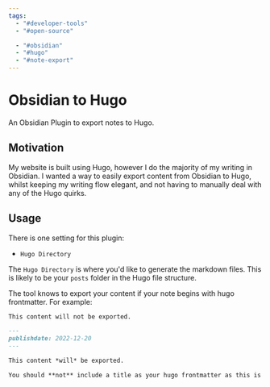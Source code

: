 ```yaml
---
tags:
  - "#developer-tools"
  - "#open-source"

  - "#obsidian"
  - "#hugo"
  - "#note-export"
---
```

# Obsidian to Hugo

An Obsidian Plugin to export notes to Hugo.

## Motivation

My website is built using Hugo, however I do the majority of my writing in Obsidian. I wanted a way to easily export content from Obsidian to Hugo, whilst keeping my writing flow elegant, and not having to manually deal with any of the Hugo quirks.

## Usage

There is one setting for this plugin:

- `Hugo Directory`

The `Hugo Directory` is where you'd like to generate the markdown files. This is likely to be your `posts` folder in the Hugo file structure.

The tool knows to export your content if your note begins with hugo frontmatter. For example:

```markdown
This content will not be exported.
```

```markdown
---
publishdate: 2022-12-20
---

This content *will* be exported.

You should **not** include a title as your hugo frontmatter as this is generated automatically from the Obsidian note title. Manually adding a title may cause issues with note linking.
```
